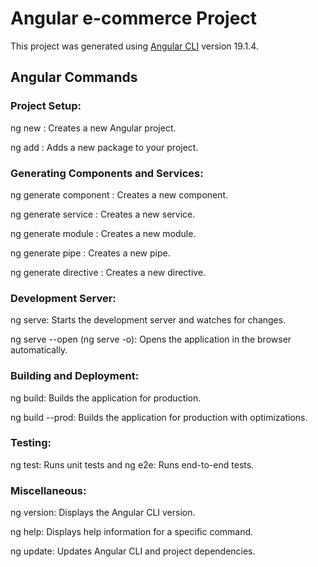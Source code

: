 

# Angular e-commerce Project

This project was generated using [Angular CLI](https://github.com/angular/angular-cli) version 19.1.4.

## Angular Commands
### Project Setup:
ng new <project-name>: Creates a new Angular project.

ng add <package-name>: Adds a new package to your project.

### Generating Components and Services:
ng generate component <component-name>: Creates a new component.

ng generate service <service-name>: Creates a new service.

ng generate module <module-name>: Creates a new module.

ng generate pipe <pipe-name>: Creates a new pipe.

ng generate directive <directive-name>: Creates a new directive.

### Development Server:
ng serve: Starts the development server and watches for changes.

ng serve --open (ng serve -o): Opens the application in the browser automatically.

### Building and Deployment:
ng build: Builds the application for production.

ng build --prod: Builds the application for production with optimizations.

### Testing:
ng test: Runs unit tests and ng e2e: Runs end-to-end tests.
### Miscellaneous:
ng version: Displays the Angular CLI version.

ng help: Displays help information for a specific command.

ng update: Updates Angular CLI and project dependencies.
